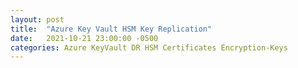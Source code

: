 ```yaml
---
layout: post
title:  "Azure Key Vault HSM Key Replication"
date:   2021-10-21 23:00:00 -0500
categories: Azure KeyVault DR HSM Certificates Encryption-Keys
---
```


# 